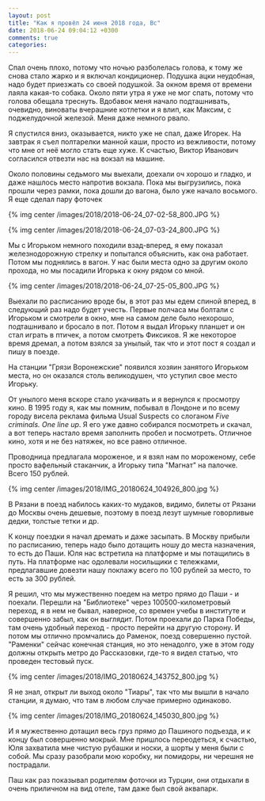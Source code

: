 ```yaml
---
layout: post
title: "Как я провёл 24 июня 2018 года, Вс"
date: 2018-06-24 09:04:12 +0300
comments: true
categories: 
---
```

Спал очень плохо, потому что ночью разболелась голова, к тому же снова стало жарко и я включал кондиционер. Подушка ацки неудобная, надо будет приезжать со своей подушкой. За окном время от времени лаяла какая-то собака. Около пяти утра я уже не мог спать, потому что голова обещала треснуть. Вдобавок меня начало подташнивать, очевидно, виноваты вчерашние котлетки и я влип, как Максим, с поджелудочной железой. Меня даже немного рвало.

Я спустился вниз, оказывается, никто уже не спал, даже Игорек. На завтрак я съел полтарелки манной каши, просто из вежливости, потому что мне от неё могло стать еще хуже. К счастью, Виктор Иванович согласился отвезти нас на вокзал на машине.

Около половины седьмого мы выехали, доехали оч хорошо и гладко, и даже нашлось место напротив вокзала. Пока мы выгрузились, пока прошли через рамки, пока дошли до вагона, было уже начало восьмого. Я еще сделал пару фоточек

{% img center /images/2018/2018-06-24_07-02-58_800.JPG %}

{% img center /images/2018/2018-06-24_07-03-24_800.JPG %}

Мы с Игорьком немного походили взад-вперед, я ему показал железнодорожную стрелку и попытался объяснить, как она работает. Потом мы поднялись в вагон. У нас были места одно за другим около прохода, но мы посадили Игорька к окну рядом со мной.

{% img center /images/2018/2018-06-24_07-25-05_800.JPG %}

Выехали по расписанию вроде бы, в этот раз мы едем спиной вперед, в следующий раз надо будет учесть. Первые полчаса мы болтали с Игорьком и смотрели в окно, мне на самом деле было нехорошо, подташнивало и бросало в пот. Потом я выдал Игорьку планшет и он стал играть в птичек, а потом смотреть Фиксиков. Я же некоторое время дремал, а потом взялся за унылый, так что и этот пост я создал и пишу в поезде. 

На станции "Грязи Воронежские" появился хозяин занятого Игорьком места, но он оказался столь великодушен, что уступил свое место Игорьку.

От унылого меня вскоре стало укачивать и я вернулся к просмотру кино. В 1995 году я, как мы помним, побывал в Лондоне и по всему городу висела реклама фильма Usual Suspects со слоганом *Five criminals. One line up*. Я его уже давно собирался посмотреть и скачал, а вот теперь настало время заполнить пробел и посмотреть. Отличное кино, хотя и не без натяжек, но все равно отличное. 

Проводница предлагала мороженое, и я взял нам по мороженому, себе просто вафельный стаканчик, а Игорьку типа "Магнат" на палочке. Всего 150 рублей.

{% img center /images/2018/IMG_20180624_104926_800.jpg %}

В Рязани в поезд набилось каких-то мудаков, видимо, билеты от Рязани до Москвы очень дешевые, поэтому в поезд лезут шумные говорливые дедки, толстые тетки и др.

К концу поездки я начал дремать и даже засыпать. В Москву прибыли по расписанию, теперь надо было дотащить ношу до места назначения, то есть до Паши. Юля нас встретила на платформе и мы потащились в путь. На платформе нас одолевали носильщики с тележками, предлагавшие довезти нашу поклажу всего по 100 рублей за место, то есть за 300 рублей.

Я решил, что мы мужественно поедем на метро прямо до Паши - и поехали. Перешли на "Библиотеке" через 100500-километровый переход, я в нем не бывал, наверное, со времен учебы в институте и совершенно забыл, как он выглядит. Потом проехали до Парка Победы, там очень удобный переход - просто перейти на другую сторону. И потом мы отлично промчались до Раменок, поезд совершенно пустой. "Раменки" сейчас конечная станция, но это ненадолго, уже в этом году должны открыть метро до Рассказовки, где-то я видел статью, что проведен тестовый пуск. 

{% img center /images/2018/IMG_20180624_143752_800.jpg %}

Я не знал, открыт ли выход около "Тиары", так что мы вышли в начало станции, я думаю, что там в любом случае примерно одинаково.

{% img center /images/2018/IMG_20180624_145030_800.jpg %}

И я мужественно дотащил весь груз прямо до Пашиного подъезда, и к концу был совершенно мокрый. Мне пришлось переодеться, к счастью, Юля захватила мне чистую рубашки и носки, а шорты у меня были с собой. Мы сразу разобрали мою коробку, ни помидоры, ни черешня не пострадали.

Паш как раз показывал родителям фоточки из Турции, они отдыхали в очень приличном на вид отеле, там даже был свой аквапарк.